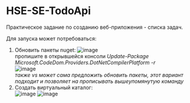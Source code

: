 # HSE-SE-TodoApi

Практическое задание по созданию веб-приложения - списка задач.

Для запуска может потребоваться:  
1) Обновить пакеты nuget:
   ![image](https://github.com/miamib34ch/HSE-SE-TodoApi/assets/77894393/1cbdb509-eab9-4b35-81f0-961da6afa9a8)  
   пропишите в открывшейся консоли *Update-Package Microsoft.CodeDom.Providers.DotNetCompilerPlatform -r*  
   ![image](https://github.com/miamib34ch/HSE-SE-TodoApi/assets/77894393/bc8ea01c-0376-4866-a532-fad75afd3a58)  
   *также vs может сама предложить обновить пакеты, этот вариант подходит и позволяет на прописывать вышеупомянутую команду*  
2) Создать виртуальный каталог:  
   ![image](https://github.com/miamib34ch/HSE-SE-TodoApi/assets/77894393/017a92f3-29c5-4109-b4b1-d3b00b8d05cf)
   ![image](https://github.com/miamib34ch/HSE-SE-TodoApi/assets/77894393/f58bb038-bf4f-4e51-9ad6-36006f99a263)
